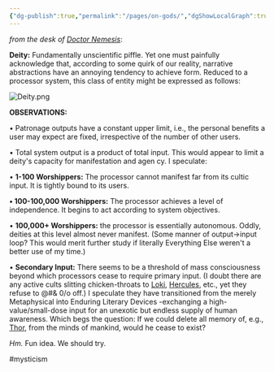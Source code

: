 ```yaml
---
{"dg-publish":true,"permalink":"/pages/on-gods/","dgShowLocalGraph":true}
---
```



*from the desk of [Doctor Nemesis](https://x-men.fandom.com/wiki/Doctor_Nemesis?so=search)*:

**Deity:** Fundamentally unscientific piffle. Yet one must painfully acknowledge that, according to some quirk of our reality, narrative abstractions have an annoying tendency to achieve form. Reduced to a processor system, this class of entity might be expressed as follows: 

![Deity.png](/img/user/Assets/Deity.png)

**OBSERVATIONS:**

• Patronage outputs have a constant upper limit, i.e., the personal benefits a user may expect are fixed, irrespective of the number of other users.

• Total system output is a product of total input. This would appear to limit a deity's
capacity for manifestation and agen cy. I speculate:

• **1-100 Worshippers:** The processor cannot manifest far from its cultic input. It is tightly bound to its users.

**• 100-100,000 Worshippers:** The processor achieves a level of independence. It begins to act according to system objectives.

• **100,000+ Worshippers:** the processor is essentially autonomous. Oddly, deities at this level almost never manifest. (Some manner of output->input loop? This would merit further study if literally Everything Else weren't a better use of my time.)

• **Secondary Input:** There seems to be a threshold of mass consciousness beyond which processors cease to require primary input. (I doubt there are any active cults slitting chicken-throats to [Loki](https://marvel.fandom.com/wiki/Loki_Laufeyson_(Ikol)_(Earth-616)), [Hercules](https://marvel.fandom.com/wiki/Hercules_Panhellenios_(Earth-616)), etc., yet they refuse to @#& 0/o off.) I speculate they have transitioned from the merely Metaphysical into Enduring Literary Devices -exchanging a high-value/small-dose input for an unexotic but endless supply of human awareness. Which begs the question: If we could delete all memory of, e.g., [Thor](https://marvel.fandom.com/wiki/Thor_Odinson_(Earth-616)), from the minds of mankind, would he cease to exist?

*Hm.* Fun idea. We should try.

#mysticism 